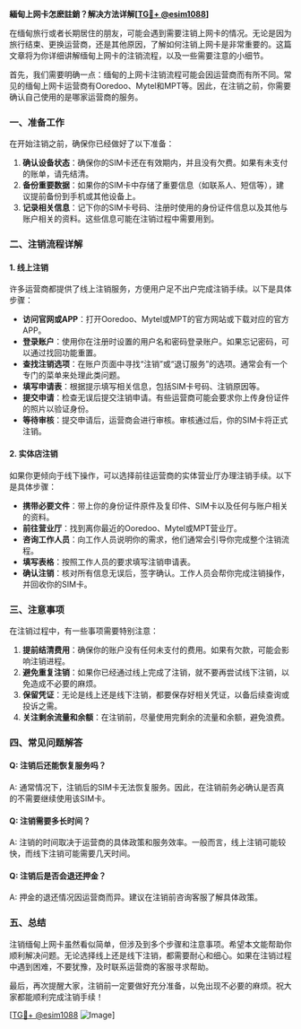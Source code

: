 **緬甸上网卡怎麽註銷？解决方法详解[[TG💪+ @esim1088](https://t.me/s/esim1088)]**

在缅甸旅行或者长期居住的朋友，可能会遇到需要注销上网卡的情况。无论是因为旅行结束、更换运营商，还是其他原因，了解如何注销上网卡是非常重要的。这篇文章将为你详细讲解缅甸上网卡的注销流程，以及一些需要注意的小细节。

首先，我们需要明确一点：缅甸的上网卡注销流程可能会因运营商而有所不同。常见的缅甸上网卡运营商有Ooredoo、Mytel和MPT等。因此，在注销之前，你需要确认自己使用的是哪家运营商的服务。

### 一、准备工作

在开始注销之前，确保你已经做好了以下准备：

1. **确认设备状态**：确保你的SIM卡还在有效期内，并且没有欠费。如果有未支付的账单，请先结清。
2. **备份重要数据**：如果你的SIM卡中存储了重要信息（如联系人、短信等），建议提前备份到手机或其他设备上。
3. **记录相关信息**：记下你的SIM卡号码、注册时使用的身份证件信息以及其他与账户相关的资料。这些信息可能在注销过程中需要用到。

### 二、注销流程详解

#### 1. 线上注销

许多运营商都提供了线上注销服务，方便用户足不出户完成注销手续。以下是具体步骤：

- **访问官网或APP**：打开Ooredoo、Mytel或MPT的官方网站或下载对应的官方APP。
- **登录账户**：使用你在注册时设置的用户名和密码登录账户。如果忘记密码，可以通过找回功能重置。
- **查找注销选项**：在账户页面中寻找“注销”或“退订服务”的选项。通常会有一个专门的菜单来处理此类问题。
- **填写申请表**：根据提示填写相关信息，包括SIM卡号码、注销原因等。
- **提交申请**：检查无误后提交注销申请。有些运营商可能会要求你上传身份证件的照片以验证身份。
- **等待审核**：提交申请后，运营商会进行审核。审核通过后，你的SIM卡将正式注销。

#### 2. 实体店注销

如果你更倾向于线下操作，可以选择前往运营商的实体营业厅办理注销手续。以下是具体步骤：

- **携带必要文件**：带上你的身份证件原件及复印件、SIM卡以及任何与账户相关的资料。
- **前往营业厅**：找到离你最近的Ooredoo、Mytel或MPT营业厅。
- **咨询工作人员**：向工作人员说明你的需求，他们通常会引导你完成整个注销流程。
- **填写表格**：按照工作人员的要求填写注销申请表。
- **确认注销**：核对所有信息无误后，签字确认。工作人员会帮你完成注销操作，并回收你的SIM卡。

### 三、注意事项

在注销过程中，有一些事项需要特别注意：

1. **提前结清费用**：确保你的账户没有任何未支付的费用。如果有欠款，可能会影响注销进程。
2. **避免重复注销**：如果你已经通过线上完成了注销，就不要再尝试线下注销，以免造成不必要的麻烦。
3. **保留凭证**：无论是线上还是线下注销，都要保存好相关凭证，以备后续查询或投诉之需。
4. **关注剩余流量和余额**：在注销前，尽量使用完剩余的流量和余额，避免浪费。

### 四、常见问题解答

#### Q: 注销后还能恢复服务吗？
A: 通常情况下，注销后的SIM卡无法恢复服务。因此，在注销前务必确认是否真的不需要继续使用该SIM卡。

#### Q: 注销需要多长时间？
A: 注销的时间取决于运营商的具体政策和服务效率。一般而言，线上注销可能较快，而线下注销可能需要几天时间。

#### Q: 注销后是否会退还押金？
A: 押金的退还情况因运营商而异。建议在注销前咨询客服了解具体政策。

### 五、总结

注销缅甸上网卡虽然看似简单，但涉及到多个步骤和注意事项。希望本文能帮助你顺利解决问题。无论选择线上还是线下注销，都需要耐心和细心。如果在注销过程中遇到困难，不要犹豫，及时联系运营商的客服寻求帮助。

最后，再次提醒大家，注销前一定要做好充分准备，以免出现不必要的麻烦。祝大家都能顺利完成注销手续！

[[TG💪+ @esim1088](https://t.me/s/esim1088) ![Image](https://i.postimg.cc/4NQfJmqS/Snipaste-2025-05-13-00-14-12.png)]